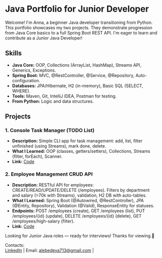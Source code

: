 # Java Portfolio for Junior Developer

Welcome! I'm Anna, a beginner Java developer transitioning from Python. This portfolio showcases my two projects. They demonstrate progression from Java Core basics to a full Spring Boot REST API. I'm eager to learn and contribute as a Junior Java Developer!

## Skills
- **Java Core:** OOP, Collections (ArrayList, HashMap), Streams API, Generics, Exceptions.
- **Spring Boot:** MVC, @RestController, @Service, @Repository, Auto-configuration.
- **Databases:** JPA/Hibernate, H2 (in-memory), Basic SQL (SELECT, WHERE).
- **Tools:** Maven, Git, IntelliJ IDEA, Postman for testing.
- **From Python:** Logic and data structures.

## Projects

### 1. Console Task Manager (TODO List)
- **Description:** Simple CLI app for task management: add, list, filter unfinished (using Streams), mark done, delete.
- **What I Learned:** OOP (classes, getters/setters), Collections, Streams (filter, forEach), Scanner.
- **Link:** [Code](/project1)

### 2. Employee Management CRUD API
- **Description:** RESTful API for employees: CREATE/READ/UPDATE/DELETE (/employees). Filters by department and salary (>70k with Streams), validation, H2 DB with auto-tables.
- **What I Learned:** Spring Boot (@Autowired, @RestController), JPA (@Entity, Repository), Validation (@Valid), ResponseEntity for statuses.
- **Endpoints:** POST /employees (create), GET /employees (list), PUT /employees/{id} (update), DELETE /employees/{id} (delete), GET /employees/high-salary (filter).
- **Link:** [Code](/project2)

Looking for Junior Java roles — ready for interviews! Thanks for viewing.🚀

Contacts:  
[LinkedIn](https://www.linkedin.com/in/anna-lebedieva-ab4080226/) | Email: alebedeva713@gmail.com |
